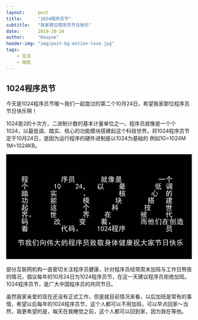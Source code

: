 ```yaml
---
layout:     post
title:      "1024程序员节"
subtitle:   "我家那位程序员节日快乐"
date:       2019-10-24
author:     "Haoyue"
header-img: "img/post-bg-motion-love.jpg"
tags:
    - 生活
    - 随笔
---
```

## 1024程序员节

今天是1024程序员节喔～我们一起度过的第二个10月24日，希望我家那位程序员节日快乐啊！

1024是2的十次方，二进制计数的基本计量单位之一。程序员就像是一个个1024，以最低调、踏实、核心的功能模块搭建起这个科技世界。将1024程序员节定于10月24日，是因为运行程序的硬件进制是以1024为基础的 例如1G=1024M 1M=1024KB。

![img](https://github.com/sunshinemingo/sunshinemingo.github.io/raw/master/img/image_md/image_28.png)

部分互联网机构一直密切关注程序员健康，针对程序员经常周末加班与工作日熬夜的情况，倡议每年的10月24日为1024程序员节，在这一天建议程序员拒绝加班。1024程序员节，是广大中国程序员的共同节日。

虽然我家亲爱的现在还没有正式工作，但是就目前情况来看，以后加班是常有的事情，希望以后每年的1024程序员节，这个人都可以不用加班，可以早点回家～当然，我更希望的是，每天在我睡觉之前，这个人都可以回到家，因为我在等他。

